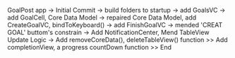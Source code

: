 GoalPost app -> 
Initial Commit -> 
build folders to startup -> 
add GoalsVC -> 
add GoalCell, Core Data Model -> 
repaired Core Data Model, add CreateGoalVC, bindToKeyboard() -> 
add FinishGoalVC ->
mended 'CREAT GOAL' buttom's constrain ->
Add NotificationCenter, Mend TableView Update Logic ->
Add removeCoreData(), deleteTableView() function >>
Add completionView, a progress countDown function >> End
